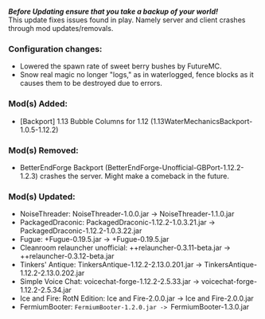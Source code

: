 **_Before Updating ensure that you take a backup of your world!_**  
This update fixes issues found in play. Namely server and client crashes through mod updates/removals.

### **__Configuration changes:__**

* Lowered the spawn rate of sweet berry bushes by FutureMC.
* Snow real magic no longer "logs," as in waterlogged, fence blocks as it causes them to be destroyed due to errors.

### **__Mod(s) Added:__**

* [Backport] 1.13 Bubble Columns for 1.12 (1.13WaterMechanicsBackport-1.0.5-1.12.2)

### **__Mod(s) Removed:__**

* BetterEndForge Backport (BetterEndForge-Unofficial-GBPort-1.12.2-1.2.3) crashes the server. Might make a comeback in the future.

### **__Mod(s) Updated:__**

* NoiseThreader: NoiseThreader-1.0.0.jar -> NoiseThreader-1.1.0.jar
* PackagedDraconic: PackagedDraconic-1.12.2-1.0.3.21.jar -> PackagedDraconic-1.12.2-1.0.3.22.jar
* Fugue: +Fugue-0.19.5.jar -> +Fugue-0.19.5.jar
* Cleanroom relauncher unofficial: ++relauncher-0.3.11-beta.jar -> ++relauncher-0.3.12-beta.jar
* Tinkers' Antique: TinkersAntique-1.12.2-2.13.0.201.jar -> TinkersAntique-1.12.2-2.13.0.202.jar
* Simple Voice Chat: voicechat-forge-1.12.2-2.5.33.jar -> voicechat-forge-1.12.2-2.5.34.jar
* Ice and Fire: RotN Edition: Ice and Fire-2.0.0.jar -> Ice and Fire-2.0.0.jar
* FermiumBooter: `FermiumBooter-1.2.0.jar -> `FermiumBooter-1.3.0.jar